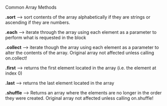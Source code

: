 Common Array Methods

**.sort** --> sort contents of the array alphabetically if they are strings or ascending if they are numbers.

**.each** --> iterate through the array using each element as a parameter to perform what is requested in the block

**.collect** --> iterate though the array using each element as a parameter to alter the contents of the array. Original array not affected unless calling on.collect!

**.first** --> returns the first element located in the array (i.e. the element at index 0)

**.last** --> returns the last element located in the array

**.shuffle** --> Returns an array where the elements are no longer in the order they were created. Original array not affected unless calling on.shuffle!
